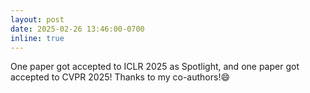 ```yaml
---
layout: post
date: 2025-02-26 13:46:00-0700
inline: true
---
```

One paper got accepted to ICLR 2025 as Spotlight, and one paper got accepted to CVPR 2025! Thanks to my co-authors!😄

